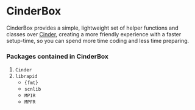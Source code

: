 # CinderBox

CinderBox provides a simple, lightweight set of helper functions and classes
over [Cinder](https://github.com/cinder/Cinder), creating a more friendly experience with a faster setup-time, so you
can spend more time coding and less time preparing.

### Packages contained in CinderBox
1. ``Cinder``
2. ``librapid``
    - ``{fmt}``
    - ``scnlib``
    - ``MPIR``
    - ``MPFR``
